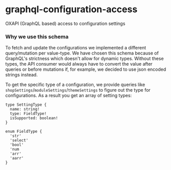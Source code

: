 # graphql-configuration-access
OXAPI (GraphQL based) access to configuration settings


### Why we use this schema
To fetch and update the configurations we implemented a different query/mutation per value-type.
We have chosen this schema because of GraphQL's strictness which doesn't allow for dynamic types. Without these types,
the API consumer would always have to convert the value after queries or before mutations if, for example,
we decided to use json encoded strings instead.

To get the specific type of a configuration, we provide queries like
`shopSettings`/`moduleSettings`/`themeSettings` to figure out the type for configurations.
As a result you get an array of setting types:

```
type SettingType {
  name: string!
  type: FieldType!
  isSupported: boolean!
}

enum FieldType {
  'str'
  'select'
  'bool'
  'num
  'arr'
  'aarr'
}
```
